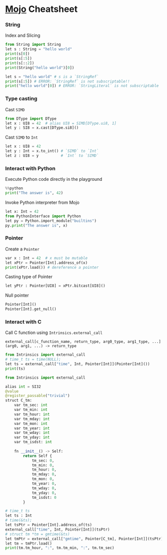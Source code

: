 # [Mojo](https://github.com/modularml/mojo/) Cheatsheet
### String

Index and Slicing
```py
from String import String
let s : String = "hello world"
print(s[0])
print(s[:5])
print(s[::2])
print(String("hello world")[0])

let s = "hello world" # s is a `StringRef`
print(s[:5]) # ERROR: `StringRef` is not subscriptable!!
print("hello world"[0]) # ERROR: `StringLiteral` is not subscriptable
```

### Type casting

Cast `SIMD`
```py
from DType import DType
let x : UI8 = 42  # alias UI8 = SIMD[DType.ui8, 1]
let y : SI8 = x.cast[DType.si8]()
```

Cast `SIMD` to `Int`
```py
let x : UI8 = 42
let y : Int = x.to_int() # `SIMD` to `Int`
let z : UI8 = y          # `Int` to `SIMD`
```

### Interact with Python

Execute Python code directly in the playground
```py
%%python
print("The answer is", 42)
```

Invoke Python interpreter from Mojo
```py
let x: Int = 42
from PythonInterface import Python
let py = Python.import_module("builtins")
py.print("The answer is", x)
```

### Pointer

Create a `Pointer`
```py
var x : Int = 42  # x must be mutable
let xPtr = Pointer[Int].address_of(x)
print(xPtr.load()) # dereference a pointer
```

Casting type of Pointer
```py
let yPtr : Pointer[UI8] = xPtr.bitcast[UI8]()
```

Null pointer
```py
Pointer[Int]()
Pointer[Int].get_null()
```

### Interact with C
Call C function using `Intrinsics.external_call`

```
external_call[c_function_name, return_type, arg0_type, arg1_type, ...](arg0, arg1, ...) -> return_type
```

```py
from Intrinsics import external_call
# time_t ts = time(NULL);
let ts = external_call["time", Int, Pointer[Int]](Pointer[Int]())
print(ts)
```

```py
from Intrinsics import external_call

alias int = SI32
@value
@register_passable("trivial")
struct C_tm:
    var tm_sec: int
    var tm_min: int
    var tm_hour: int
    var tm_mday: int
    var tm_mon: int
    var tm_year: int
    var tm_wday: int
    var tm_yday: int
    var tm_isdst: int
    
    fn __init__() -> Self:
        return Self {
            tm_sec: 0,
            tm_min: 0,
            tm_hour: 0,
            tm_mday: 0,
            tm_mon: 0,
            tm_year: 0,
            tm_wday: 0,
            tm_yday: 0,
            tm_isdst: 0
        }

# time_t ts
let ts : Int
# time(&ts);
let tsPtr = Pointer[Int].address_of(ts)
external_call["time", Int, Pointer[Int]](tsPtr)
# struct tm *tm = gmtime(&ts)
let tmPtr = external_call["gmtime", Pointer[C_tm], Pointer[Int]](tsPtr)
let tm = tmPtr.load()
print(tm.tm_hour, ":", tm.tm_min, ":", tm.tm_sec)
```
